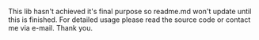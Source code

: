 This lib hasn't achieved it's final purpose so readme.md won't update until this is finished.
For detailed usage please read the source code or contact me via e-mail.
Thank you.